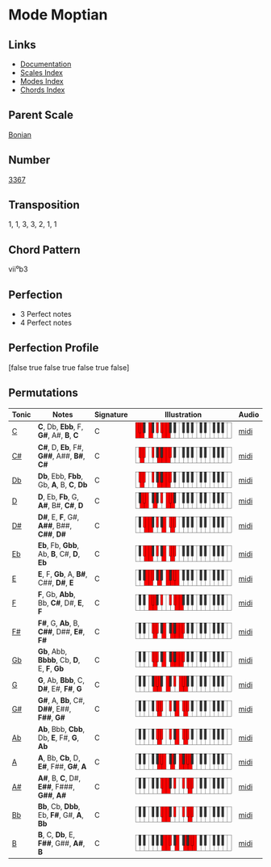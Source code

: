 # Mode Moptian

## Links

- [Documentation](README.md)
- [Scales Index](Scales.md)
- [Modes Index](Modes.md)
- [Chords Index](Chords.md)

## Parent Scale

[Bonian](ScaleBonian.md)

## Number

[3367](https://ianring.com/musictheory/scales/3367)

## Transposition

1, 1, 3, 3, 2, 1, 1

## Chord Pattern

vii⁰b3

## Perfection

- 3 Perfect notes
- 4 Perfect notes

## Perfection Profile

[false true false true false true false]

## Permutations

| Tonic | Notes | Signature | Illustration | Audio |
|-------|-------|-----------|--------------|-------|
| [C](ModeCNaturalMoptian.md) | **C**, Db, **Ebb**, F, **G#**, A#, **B**, **C** | C | ![CNaturalMoptian](ModeCNaturalMoptian.png) | [midi](https://github.com/edipermadi/music/blob/main/docs/ModeCNaturalMoptian.mid?raw=true) |
| [C#](ModeCSharpMoptian.md) | **C#**, D, **Eb**, F#, **G##**, A##, **B#**, **C#** | C | ![CSharpMoptian](ModeCSharpMoptian.png) | [midi](https://github.com/edipermadi/music/blob/main/docs/ModeCSharpMoptian.mid?raw=true) |
| [Db](ModeDFlatMoptian.md) | **Db**, Ebb, **Fbb**, Gb, **A**, B, **C**, **Db** | C | ![DFlatMoptian](ModeDFlatMoptian.png) | [midi](https://github.com/edipermadi/music/blob/main/docs/ModeDFlatMoptian.mid?raw=true) |
| [D](ModeDNaturalMoptian.md) | **D**, Eb, **Fb**, G, **A#**, B#, **C#**, **D** | C | ![DNaturalMoptian](ModeDNaturalMoptian.png) | [midi](https://github.com/edipermadi/music/blob/main/docs/ModeDNaturalMoptian.mid?raw=true) |
| [D#](ModeDSharpMoptian.md) | **D#**, E, **F**, G#, **A##**, B##, **C##**, **D#** | C | ![DSharpMoptian](ModeDSharpMoptian.png) | [midi](https://github.com/edipermadi/music/blob/main/docs/ModeDSharpMoptian.mid?raw=true) |
| [Eb](ModeEFlatMoptian.md) | **Eb**, Fb, **Gbb**, Ab, **B**, C#, **D**, **Eb** | C | ![EFlatMoptian](ModeEFlatMoptian.png) | [midi](https://github.com/edipermadi/music/blob/main/docs/ModeEFlatMoptian.mid?raw=true) |
| [E](ModeENaturalMoptian.md) | **E**, F, **Gb**, A, **B#**, C##, **D#**, **E** | C | ![ENaturalMoptian](ModeENaturalMoptian.png) | [midi](https://github.com/edipermadi/music/blob/main/docs/ModeENaturalMoptian.mid?raw=true) |
| [F](ModeFNaturalMoptian.md) | **F**, Gb, **Abb**, Bb, **C#**, D#, **E**, **F** | C | ![FNaturalMoptian](ModeFNaturalMoptian.png) | [midi](https://github.com/edipermadi/music/blob/main/docs/ModeFNaturalMoptian.mid?raw=true) |
| [F#](ModeFSharpMoptian.md) | **F#**, G, **Ab**, B, **C##**, D##, **E#**, **F#** | C | ![FSharpMoptian](ModeFSharpMoptian.png) | [midi](https://github.com/edipermadi/music/blob/main/docs/ModeFSharpMoptian.mid?raw=true) |
| [Gb](ModeGFlatMoptian.md) | **Gb**, Abb, **Bbbb**, Cb, **D**, E, **F**, **Gb** | C | ![GFlatMoptian](ModeGFlatMoptian.png) | [midi](https://github.com/edipermadi/music/blob/main/docs/ModeGFlatMoptian.mid?raw=true) |
| [G](ModeGNaturalMoptian.md) | **G**, Ab, **Bbb**, C, **D#**, E#, **F#**, **G** | C | ![GNaturalMoptian](ModeGNaturalMoptian.png) | [midi](https://github.com/edipermadi/music/blob/main/docs/ModeGNaturalMoptian.mid?raw=true) |
| [G#](ModeGSharpMoptian.md) | **G#**, A, **Bb**, C#, **D##**, E##, **F##**, **G#** | C | ![GSharpMoptian](ModeGSharpMoptian.png) | [midi](https://github.com/edipermadi/music/blob/main/docs/ModeGSharpMoptian.mid?raw=true) |
| [Ab](ModeAFlatMoptian.md) | **Ab**, Bbb, **Cbb**, Db, **E**, F#, **G**, **Ab** | C | ![AFlatMoptian](ModeAFlatMoptian.png) | [midi](https://github.com/edipermadi/music/blob/main/docs/ModeAFlatMoptian.mid?raw=true) |
| [A](ModeANaturalMoptian.md) | **A**, Bb, **Cb**, D, **E#**, F##, **G#**, **A** | C | ![ANaturalMoptian](ModeANaturalMoptian.png) | [midi](https://github.com/edipermadi/music/blob/main/docs/ModeANaturalMoptian.mid?raw=true) |
| [A#](ModeASharpMoptian.md) | **A#**, B, **C**, D#, **E##**, F###, **G##**, **A#** | C | ![ASharpMoptian](ModeASharpMoptian.png) | [midi](https://github.com/edipermadi/music/blob/main/docs/ModeASharpMoptian.mid?raw=true) |
| [Bb](ModeBFlatMoptian.md) | **Bb**, Cb, **Dbb**, Eb, **F#**, G#, **A**, **Bb** | C | ![BFlatMoptian](ModeBFlatMoptian.png) | [midi](https://github.com/edipermadi/music/blob/main/docs/ModeBFlatMoptian.mid?raw=true) |
| [B](ModeBNaturalMoptian.md) | **B**, C, **Db**, E, **F##**, G##, **A#**, **B** | C | ![BNaturalMoptian](ModeBNaturalMoptian.png) | [midi](https://github.com/edipermadi/music/blob/main/docs/ModeBNaturalMoptian.mid?raw=true) |
